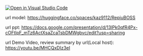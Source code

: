 [![Open in Visual Studio Code](https://classroom.github.com/assets/open-in-vscode-c66648af7eb3fe8bc4f294546bfd86ef473780cde1dea487d3c4ff354943c9ae.svg)](https://classroom.github.com/online_ide?assignment_repo_id=9014470&assignment_repo_type=AssignmentRepo)



url model: https://huggingface.co/spaces/kaz9112/RepiuBOSS


url ppt: https://docs.google.com/presentation/d/13lPk0qfR4Px-cOFtlpF_mTz6ActXsaZcaTsbDMWgbvc/edit?usp=sharing


url Demo Video, review summary by url(Local host): https://youtu.be/MHCQxDIz3eI

